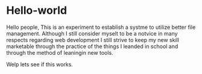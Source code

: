 # Hello-world
Hello people,
This is an experiment to establish a systme to utilize better file management. Although I still consider myselt to be a notvice in many respects regarding web development I still strive to keep my new skill marketable through the practice of the things I leanded in school and through the method of leaningin new tools.

Welp lets see if this works.
